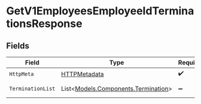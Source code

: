 # GetV1EmployeesEmployeeIdTerminationsResponse


## Fields

| Field                                                                         | Type                                                                          | Required                                                                      | Description                                                                   |
| ----------------------------------------------------------------------------- | ----------------------------------------------------------------------------- | ----------------------------------------------------------------------------- | ----------------------------------------------------------------------------- |
| `HttpMeta`                                                                    | [HTTPMetadata](../../Models/Components/HTTPMetadata.md)                       | :heavy_check_mark:                                                            | N/A                                                                           |
| `TerminationList`                                                             | List<[Models.Components.Termination](../../Models/Components/Termination.md)> | :heavy_minus_sign:                                                            | Example response                                                              |